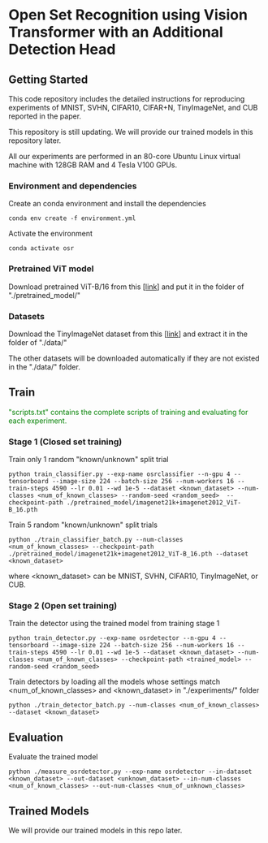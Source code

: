 # Open Set Recognition using Vision Transformer with an Additional Detection Head

## Getting Started
This code repository includes the detailed instructions for reproducing experiments of MNIST, SVHN, CIFAR10, CIFAR+N, TinyImageNet, and CUB reported in the paper.

This repository is still updating. We will provide our trained models in this repository later.

All our experiments are performed in an 80-core Ubuntu Linux virtual machine with 128GB RAM and 4 Tesla V100 GPUs. 

### Environment and dependencies

Create an conda environment and install the dependencies
```
conda env create -f environment.yml 
```

Activate the environment
```
conda activate osr
```

### Pretrained ViT model
Download pretrained ViT-B/16 from this [[link](https://drive.google.com/file/d/1gEcyb4HUDzIvu7lQWTOyDC1X00YzCxFx/view?usp=sharing)]
and put it in the folder of "./pretrained_model/"

### Datasets
Download the TinyImageNet dataset from this [[link](https://drive.google.com/file/d/1oJe95WxPqEIWiEo8BI_zwfXDo40tEuYa/view)] and extract it in the folder of "./data/"

The other datasets will be downloaded automatically if they are not existed in the "./data/" folder.

## Train
<span style="color:green">
"scripts.txt" contains the complete scripts of training and evaluating for each experiment.
</span>

### Stage 1 (Closed set training)
Train only 1 random "known/unknown" split trial 

```
python train_classifier.py --exp-name osrclassifier --n-gpu 4 --tensorboard --image-size 224 --batch-size 256 --num-workers 16 --train-steps 4590 --lr 0.01 --wd 1e-5 --dataset <known_dataset> --num-classes <num_of_known_classes> --random-seed <random_seed>  --checkpoint-path ./pretrained_model/imagenet21k+imagenet2012_ViT-B_16.pth
```

Train 5 random "known/unknown" split trials
```
python ./train_classifier_batch.py --num-classes <num_of_known_classes> --checkpoint-path ./pretrained_model/imagenet21k+imagenet2012_ViT-B_16.pth --dataset <known_dataset>
```
where <known_dataset> can be MNIST, SVHN, CIFAR10, TinyImageNet, or CUB.

### Stage 2 (Open set training)
Train the detector using the trained model from training stage 1
```
python train_detector.py --exp-name osrdetector --n-gpu 4 --tensorboard --image-size 224 --batch-size 256 --num-workers 16 --train-steps 4590 --lr 0.01 --wd 1e-5 --dataset <known_dataset> --num-classes <num_of_known_classes> --checkpoint-path <trained_model> --random-seed <random_seed>
```

Train detectors by loading all the models whose settings match <num_of_known_classes> and <known_dataset> in "./experiments/" folder 
```
python ./train_detector_batch.py --num-classes <num_of_known_classes> --dataset <known_dataset>
```


## Evaluation
Evaluate the trained model
```
python ./measure_osrdetector.py --exp-name osrdetector --in-dataset <known_dataset> --out-dataset <unknown_dataset> --in-num-classes <num_of_known_classes> --out-num-classes <num_of_unknown_classes>
```

## Trained Models
We will provide our trained models in this repo later.